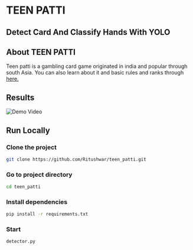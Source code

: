 # TEEN PATTI
## Detect Card And Classify Hands With YOLO

## About TEEN PATTI
Teen patti is a gambling card game originated in india and popular through south Asia. You can also learn about it and basic rules and ranks through [here.](https://en.wikipedia.org/wiki/Teen_patti)

## Results
![Demo Video](demo.gif)


## Run Locally
### Clone the project
``` bash
git clone https://github.com/Ritushwar/teen_patti.git

```
### Go to project directory
``` bash
cd teen_patti
```
### Install dependencies
``` bash
pip install -r requirements.txt
```
### Start
```bash
detector.py
```